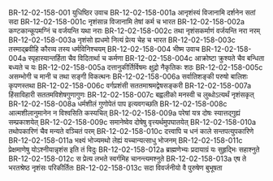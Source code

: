 BR-12-02-158-001  युधिष्ठिर उवाच
BR-12-02-158-001a आनृशंस्यं विजानामि दर्शनेन सतां सदा
BR-12-02-158-001c नृशंसान्न विजानामि तेषां कर्म च भारत
BR-12-02-158-002a कण्टकान्कूपमग्निं च वर्जयन्ति यथा नराः
BR-12-02-158-002c तथा नृशंसकर्माणं वर्जयन्ति नरा नरम्
BR-12-02-158-003a नृशंसो ह्यधमो नित्यं प्रेत्य चेह च भारत
BR-12-02-158-003c तस्माद्ब्रवीहि कौरव्य तस्य धर्मविनिश्चयम्
BR-12-02-158-004  भीष्म उवाच
BR-12-02-158-004a स्पृहास्यान्तर्हिता चैव विदितार्था च कर्मणा
BR-12-02-158-004c आक्रोष्टा क्रुश्यते चैव बन्धिता बध्यते च यः
BR-12-02-158-005a दत्तानुकीर्तिर्विषमः क्षुद्रो नैकृतिकः शठः
BR-12-02-158-005c असम्भोगी च मानी च तथा सङ्गी विकत्थनः
BR-12-02-158-006a सर्वातिशङ्की परुषो बालिशः कृपणस्तथा
BR-12-02-158-006c वर्गप्रशंसी सततमाश्रमद्वेषसङ्करी
BR-12-02-158-007a हिंसाविहारी सततमविशेषगुणागुणः
BR-12-02-158-007c बह्वलीको मनस्वी च लुब्धोऽत्यर्थं नृशंसकृत्
BR-12-02-158-008a धर्मशीलं गुणोपेतं पाप इत्यवगच्छति
BR-12-02-158-008c आत्मशीलानुमानेन न विश्वसिति कस्यचित्
BR-12-02-158-009a परेषां यत्र दोषः स्यात्तद्गुह्यं सम्प्रकाशयेत्
BR-12-02-158-009c समानेष्वेव दोषेषु वृत्त्यर्थमुपघातयेत्
BR-12-02-158-010a तथोपकारिणं चैव मन्यते वञ्चितं परम्
BR-12-02-158-010c दत्त्वापि च धनं काले सन्तपत्युपकारिणे
BR-12-02-158-011a भक्ष्यं भोज्यमथो लेह्यं यच्चान्यत्साधु भोजनम्
BR-12-02-158-011c प्रेक्षमाणेषु योऽश्नीयान्नृशंस इति तं विदुः
BR-12-02-158-012a ब्राह्मणेभ्यः प्रदायाग्रं यः सुहृद्भिः सहाश्नुते
BR-12-02-158-012c स प्रेत्य लभते स्वर्गमिह चानन्त्यमश्नुते
BR-12-02-158-013a एष ते भरतश्रेष्ठ नृशंसः परिकीर्तितः
BR-12-02-158-013c सदा विवर्जनीयो वै पुरुषेण बुभूषता


